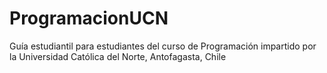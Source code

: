 # ProgramacionUCN
Guía estudiantil para estudiantes del curso de Programación impartido por la Universidad Católica del Norte, Antofagasta, Chile
